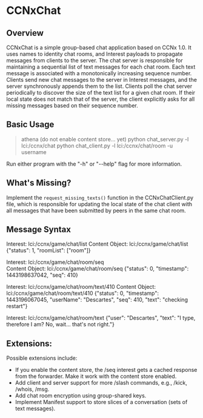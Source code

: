 # CCNxChat

## Overview

CCNxChat is a simple group-based chat application based on CCNx 1.0. It uses names
to identity chat rooms, and Interest payloads to propagate messages from clients
to the server. The chat server is responsible for maintaining a sequential list
of text messages for each chat room. Each text message is associated with a monotonically
increasing sequence number. Clients send new chat messages to the server in Interest
messages, and the server synchronously appends them to the list. Clients poll the
chat server periodically to discover the size of the text list for a given chat room.
If their local state does not match that of the server, the client explicitly asks
for all missing messages based on their sequence number.

## Basic Usage

> athena  (do not enable content store... yet)
> python chat_server.py -l lci:/ccnx/chat
> python chat_client.py -l lci:/ccnx/chat/room -u username

Run either program with the "-h" or "--help" flag for more information.

## What's Missing?

Implement the `request_missing_texts()` function in the CCNxChatClient.py 
file, which is responsible for updating the local state of the chat client with
all messages that have been submitted by peers in the same chat room.

## Message Syntax

Interest:
    lci:/ccnx/game/chat/list
Content Object:
    lci:/ccnx/game/chat/list
    {"status": 1, "roomList": ["room"]}

Interest:
    lci:/ccnx/game/chat/room/seq  
Content Object:
    lci:/ccnx/game/chat/room/seq
    {"status": 0, "timestamp": 1443198637042, "seq": 410}

Interest:
    lci:/ccnx/game/chat/room/text/410
Content Object:
    lci:/ccnx/game/chat/room/text/410
    {"status": 0, "timestamp": 1443196067045, "userName": "Descartes", "seq": 410, "text": "checking restart"}

Interest:
    lci:/ccnx/game/chat/room/text
    {"user": "Descartes", "text": "I type, therefore I am? No, wait... that's not right."}

## Extensions:

Possible extensions include:

- If you enable the content store, the /seq interest gets a cached response from the forwarder.
  Make it work with the content store enabled.
- Add client and server support for more /slash commands, e.g., /kick, /whois, /msg.
- Add chat room encryption using group-shared keys.
- Implement Manifest support to store slices of a conversation (sets of text messages).
